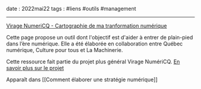 date : 2022mai22
tags : #liens #outils #management 

---------

[Virage NumeriCQ - Cartographie de ma tranformation numérique](https://viragenumeriqc.com/culture-et-numerique/cartographie-transformation-numerique/)

Cette page propose un outil dont l'objectif est d'aider à entrer de plain-pied dans l’ère numérique. Elle a été élaborée en collaboration entre Québec numérique, Culture pour tous et La Machinerie. 

Cette ressource fait partie du projet plus général Virage NumériCQ. [En savoir plus sur le projet](obsidian://open?vault=MuseumXTD%20(site%20internet)&file=Virage%20NumeriCQ)

Apparaît dans [[Comment élaborer une stratégie numérique]]